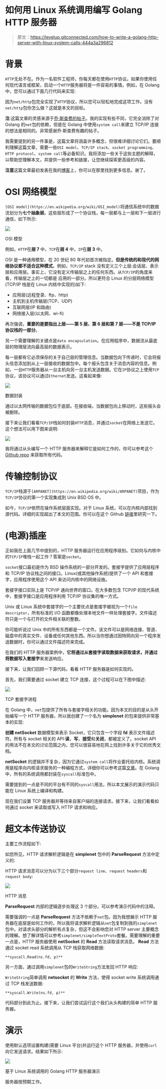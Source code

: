 # 如何用 Linux 系统调用编写 Golang HTTP 服务器

> 原文：<https://levelup.gitconnected.com/how-to-write-a-golang-http-server-with-linux-system-calls-444a3a296812>

# 背景

`HTTP`无处不在。作为一名软件工程师，你每天都在使用`HTTP`协议。如果你使用任何现代语言或框架，启动一个`HTTP`服务器将是一件容易的事情。例如，在 Golang 中，您可以通过下面几行代码来实现:

因为`net/http`包完全实现了`HTTP`协议，所以您可以轻松地完成这项工作。没有`net/http`包你怎么做？这就是本文的目标。

**注**:这篇文章的灵感来源于[乔·斯查费的帖子](https://joe.schafer.dev/go-server-with-syscalls/)。我的实现有些不同，它完全消除了对 Golang 的`net`包的依赖，但是在 Golang 中使用`system call`来建立 TCP/IP 连接的想法是相同的。非常感谢乔·斯查费有趣的帖子。

我需要提到的另一件事是，这篇文章将涵盖许多概念，但很难详细讨论它们。要顺利理解这篇文章，需要一些`OSI model`、`TCP/IP stack`、`socket programming`、`HTTP protocol`、`system call`等必备知识。我将添加一些关于这些主题的解释，以帮助您理解本文，并提供一些参考和链接，让您继续探索更高级的内容。

**注意**这篇文章最初发表在我的[博客](https://organicprogrammer.com/2021/07/31/how-to-implement-simple-http-server-golang/)上，你可以在那里找到更多信息。谢了。

# OSI 网络模型

`[OSI model](https://en.wikipedia.org/wiki/OSI_model)`将通信系统中的数据流划分为**七个抽象层**。这些层形成了一个协议栈，每一层都与上一层和下一层进行通信，如下所示:

![](img/55802e2c1ccf633c8be9072bef908a00.png)

OSI 模型

例如，`HTTP`在**层 7** 中，`TCP`在**层 4** 中，`IP`在**层 3** 中。

OSI 是一种通用模型，在 20 世纪 80 年代初首次被指定。**但是传统的和现代的网络协议都不适合这种模式**。例如，`TCP/IP` stack 没有定义三个上层:会话层、表示层和应用层。事实上，它没有定义传输层之上的任何东西。从`TCP/IP`的角度来看，传输层之上的一切都是
应用的一部分。所以更符合 Linux 的分层网络模型(TCP/IP 栈是在 Linux 内核中实现的)如下:

*   应用层(远程登录、ftp、http)
*   主机到主机传输层(TCP、UDP)
*   互联网层(IP 和路由)
*   网络接入层(以太网、wi-fi)

再次强调，**重要的是要指出上层——第 5 层、第 6 层和第 7 层——不是 TCP/IP 协议栈的一部分**。

另一个需要理解的关键点是`data encapsulation`。在应用程序中，数据流从最底层的物理层流向最高层的数据表示。

每一层都有它必须保存的关于自己层的管理信息。当数据包向下传递时，它会将报头信息添加到从上一层接收的数据包中。每个报头包含关于消息内容的信息。例如，一台`HTTP`服务器从一台主机向另一台主机发送数据。它在`IP`协议之上使用`TCP`协议，该协议可以通过`Ethernet`发送。这看起来像:

![](img/bb56348590024d6c14388905a046c58f.png)

数据封装

通过以太网传输的数据包位于底部。在接收端，当数据包向上移动时，这些报头会被删除。

接下来让我们看看`TCP/IP`栈如何封装`HTTP`消息，并通过`socket`在网络上发送它。这个想法可以用下图来说明:

![](img/cccecee627facde61e1e80c2624b41fc.png)

我将通过从头编写一个 HTTP 服务器来解释它是如何工作的，你可以参考这个 [Github repo](https://github.com/baoqger/http-server-scratch) 来获取所有代码。

# 传输控制协议

`TCP/IP`栈源于`[ARPANET](https://en.wikipedia.org/wiki/ARPANET)`项目，作为`TCP/IP`协议的第一个实现集成到 Unix BSD OS 中。

如今，`TCP/IP`依然在操作系统层面实现。对于 Linux 系统，可以在内核内部找到源代码。详细的实现超出了本文的范围。你可以在这个 Github [链接](https://github.com/torvalds/linux/tree/master/net/ipv4)里研究一下。

# (电源)插座

正如我在上面几节中提到的，HTTP 服务器运行在应用程序级别。它如何与内核中的`TCP/IP`堆栈一起工作？答案是`socket`。

`socket`接口最初是作为 BSD 操作系统的一部分开发的。套接字提供了应用层程序和 TCP/IP 协议栈之间的接口。Linux(或其他操作系统)提供了一个 API 和套接字，应用程序使用这个 API 来访问内核中的网络设施。

套接字接口实际上是 TCP/IP 通向世界的窗口。在大多数包含 TCP/IP 的现代系统中，套接字接口是应用程序利用 TCP/IP 协议集的唯一方式。

Unix 或 Linux 系统中套接字的一个主要优点是套接字被视为一个`file descriptor`，所有标准的 I/O 函数都像处理本地文件一样处理套接字。文件描述符只是一个与打开的文件相关联的整数。

你可能听说过 Unix 中的所有东西都是一个文件。该文件可以是网络连接、管道、磁盘中的真实文件、设备或任何其他东西。所以当你想通过因特网向另一个程序发送数据时，你可以通过文件描述符来完成。

在我们的 HTTP 服务器案例中，**它将通过从套接字读取数据来获取请求，并通过将数据写入套接字**来发送响应。

接下来，让我们回顾一下源代码，看看 HTTP 服务器是如何实现的。

首先，我们需要通过 socket 建立 TCP 连接，这个过程可以在下图中描述:

![](img/2e73ddc3faba71c469ae701857e76f74.png)

TCP 套接字进程

在 Golang 中，`net`包提供了所有与套接字相关的功能。因为本文的目的是从头开始编写一个 HTTP 服务器，所以我创建了一个名为 **simplenet** 的包来提供非常基本的实现:

**创建 netSocket** 数据模型来表示 Socket，它只包含一个字段 **fd** 表示文件描述符。所有与 socket 相关的 API:**读**，**写**，**接受**和**关闭**，都被定义了。socket API 的用法不在本文的讨论范围之内，您可以很容易地在网上找到许多关于它的优秀文档。

**netSocket** 的逻辑并不复杂，因为它通过`system call`将作业委托给内核。系统调用是程序向内核请求服务的一种编程方式，详细你可以参考这篇[文章](https://opensource.com/article/19/10/strace)。在 Golang 中，所有的系统调用都封装在`syscall`标准包中。

需要提到的一点是不同的平台有不同的`syscall`用法，所以本文展示的演示代码只能在 Linux 系统上编译和构建。

现在我们设置 TCP 服务器并等待来自客户端的连接请求。接下来，让我们看看如何通过 socket 来读取或写入 HTTP 请求和响应。

# 超文本传送协议

主要工作流程如下:

如您所见，HTTP 请求解析逻辑是在 **simplenet** 包中的 **ParseRequest** 方法中定义的:

HTTP 请求消息可以分为以下三个部分`request line`、`request headers`和`request body`:

![](img/ec95633141480ec1bec24c1fbf17d40d.png)

HTTP 消息

**ParseRequest** 内部的逻辑逐步处理这 3 个部分。可以参考演示代码中的注释。

需要强调的一点是 **ParseRequest** 方法不依赖于`net`包。因为我想展示 HTTP 服务器在底层是如何工作的，所以我将请求解析逻辑从`net`包复制到我的`simplenet`包中。对请求头部分的解析有点复杂，但这不会影响您对 HTTP server 主要概念的理解。想了解详情可以参考`simplenet/simpleTextProto`套餐。需要理解的重要一点是，HTTP 服务器使用 **netSocket** 的 **Read** 方法读取请求消息。 **Read** 方法通过 socket read 系统调用从 TCP 栈获取网络数据:

```
**syscall.Read(ns.fd, p)**
```

另一方面，通过调用`simplenet`包的`WriteString`方法发回 HTTP 响应:

`WriteString`简单调用 **netsocket** 的 **Write** 方法，使得 socket write 系统调用通过 TCP 栈发送数据:

```
**syscall.Write(ns.fd, p)**
```

代码部分到此为止。接下来，让我们尝试运行这个我们从头构建的简单 HTTP 服务器。

# 演示

使用默认选项设置构建(需要 Linux 平台)并运行这个 HTTP 服务器，并使用`curl`向它发送请求。结果如下所示:

![](img/ae4cf9cb53e59c55346bf907ee8fd250.png)

基于 Linux 系统调用的 Golang HTTP 服务器演示

服务器按预期工作。